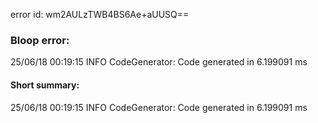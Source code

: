 error id: wm2AULzTWB4BS6Ae+aUUSQ==
### Bloop error:

25/06/18 00:19:15 INFO CodeGenerator: Code generated in 6.199091 ms
#### Short summary: 

25/06/18 00:19:15 INFO CodeGenerator: Code generated in 6.199091 ms
